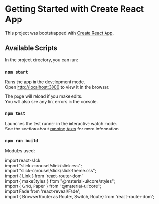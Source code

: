 # Getting Started with Create React App

This project was bootstrapped with [Create React App](https://github.com/facebook/create-react-app).

## Available Scripts

In the project directory, you can run:

### `npm start`

Runs the app in the development mode.\
Open [http://localhost:3000](http://localhost:3000) to view it in the browser.

The page will reload if you make edits.\
You will also see any lint errors in the console.

### `npm test`

Launches the test runner in the interactive watch mode.\
See the section about [running tests](https://facebook.github.io/create-react-app/docs/running-tests) for more information.

### `npm run build`

Modules used:

import react-slick \
import "slick-carousel/slick/slick.css"; \
import "slick-carousel/slick/slick-theme.css"; \
import { Link } from 'react-router-dom' \
import { makeStyles } from "@material-ui/core/styles"; \
import { Grid, Paper } from "@material-ui/core"; \
import Fade from 'react-reveal/Fade'; \
import { BrowserRouter as Router, Switch, Route} from 'react-router-dom'; 


